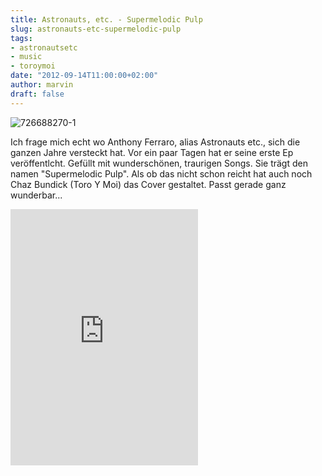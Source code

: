 ```yaml
---
title: Astronauts, etc. - Supermelodic Pulp
slug: astronauts-etc-supermelodic-pulp
tags:
- astronautsetc
- music
- toroymoi
date: "2012-09-14T11:00:00+02:00"
author: marvin
draft: false
---
```

![726688270-1](/images/726688270-1.jpg)

Ich frage mich echt wo Anthony Ferraro, alias Astronauts etc., sich die
ganzen Jahre versteckt hat. Vor ein paar Tagen hat er seine erste Ep
veröffentlcht. Gefüllt mit wunderschönen, traurigen Songs. Sie trägt den
namen "Supermelodic Pulp". Als ob das nicht schon reicht hat auch noch
Chaz Bundick (Toro Y Moi) das Cover gestaltet. Passt gerade ganz
wunderbar...

<iframe width="300" height="410" style="position: relative; display: block; width: 300px; height: 410px;" src="https://bandcamp.com/EmbeddedPlayer/v=2/album=2866528917/size=grande3/bgcol=FFFFFF/linkcol=4285BB/" allowtransparency="true" frameborder="0">[Supermelodic
Pulp by Astronauts,
etc.](http://astronautsetc.bandcamp.com/album/supermelodic-pulp-2)</iframe>